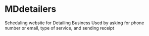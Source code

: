 # MDdetailers
Scheduling website for Detailing Business
Used by asking for phone number or email, type of service, and sending receipt
